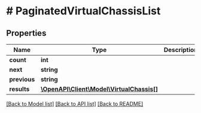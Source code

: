 # # PaginatedVirtualChassisList

## Properties

Name | Type | Description | Notes
------------ | ------------- | ------------- | -------------
**count** | **int** |  |
**next** | **string** |  | [optional]
**previous** | **string** |  | [optional]
**results** | [**\OpenAPI\Client\Model\VirtualChassis[]**](VirtualChassis.md) |  |

[[Back to Model list]](../../README.md#models) [[Back to API list]](../../README.md#endpoints) [[Back to README]](../../README.md)
